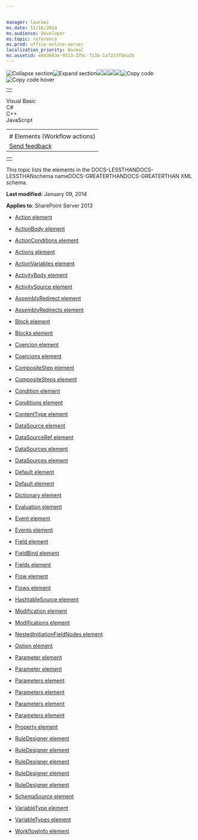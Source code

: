 ```yaml
---


manager: laurawi
ms.date: 11/16/2014
ms.audience: Developer
ms.topic: reference
ms.prod: office-online-server
localization_priority: Normal
ms.assetid: e0d3603e-9513-37bc-f13b-1a7223f0ea2b
---
```


![Collapse
section](../icons/collapse_all.gif "Collapse section")![Expand
section](../icons/expand_all.gif "Expand section")![](../icons/collapse_all.gif)![](../icons/expand_all.gif)![](../icons/dropdown.gif)![](../icons/dropdownHover.gif)![Copy
code](../icons/copycode.gif "Copy code")![Copy code
hover](../icons/copycodeHighlight.gif "Copy code hover")
<table>
<tbody>
<tr class="odd">
<td align="left"></td>
</tr>
</tbody>
</table>

Visual Basic  
C\#  
C++  
JavaScript  

<table>
<tbody>
<tr class="odd">
<td align="left"><span id="runningHeaderText"></span></td>
</tr>
<tr class="even">
<td align="left"># Elements (Workflow actions)</td>
</tr>
<tr class="odd">
<td align="left"><span id="headfeedbackarea" class="feedbackhead"><a href="javascript:SubmitFeedback(&#39;docthis@Microsoft.com&#39;,&#39;&#39;,&#39;&#39;,&#39;&#39;,&#39;1.0.18082.1225&#39;,&#39;%0\dThank%20you%20for%20your%20feedback.%20The%20developer%20writing%20teams%20use%20your%20feedback%20to%20improve%20documentation.%20While%20we%20are%20reviewing%20your%20feedback,%20we%20may%20send%20you%20e-mail%20to%20ask%20for%20clarification%20or%20feedback%20on%20a%20solution.%20We%20do%20not%20use%20your%20e-mail%20address%20for%20any%20other%20purpose%20and%20we%20delete%20it%20after%20we%20finish%20our%20review.%0\AFor%20further%20information%20about%20the%20privacy%20policies%20of%20Microsoft,%20please%20see%20http://privacy.microsoft.com/en-us/default.aspx.%0\A%0\d&#39;,&#39;Customer%20feedback&#39;);">Send feedback</a></span></td>
</tr>
</tbody>
</table>

<table>
<colgroup>
<col width="100%" />
</colgroup>
<tbody>
<tr class="odd">
<td align="left"></td>
</tr>
</tbody>
</table>

This topic lists the elements in the DOCS-LESSTHANDOCS-LESSTHANschema
nameDOCS-GREATERTHANDOCS-GREATERTHAN XML schema.

**Last modified:** January 09, 2014

**Applies to**: SharePoint Server 2013

-   [Action element](action-element-actions-elementworkflowinfo-elementaction4.htm)

-   [ActionBody element](actionbody-element-action-elementactions-elementworkflowinfo-elementaction4.htm)

-   [ActionConditions element](actionconditions-element-action-elementactions-elementworkflowinfo-elementaction.htm)

-   [Actions element](actions-element-workflowinfo-elementaction4.htm)

-   [ActionVariables element](actionvariables-element-action-elementactions-elementworkflowinfo-elementaction4.htm)

-   [ActivityBody element](activitybody-element-parameter-elementcoercionparameterstype-complextypeaction4.htm)

-   [ActivitySource element](activitysource-element-evaluation-elementdatasourcetype-complextypeaction4.htm)

-   [AssemblyRedirect element](assemblyredirect-element-assemblyredirects-elementworkflowinfo-elementaction4.htm)

-   [AssemblyRedirects
    element](assemblyredirects-element-workflowinfo-elementaction4.htm)

-   [Block element](block-element-blocks-elementworkflowinfo-elementaction4.htm)

-   [Blocks element](blocks-element-workflowinfo-elementaction4.htm)

-   [Coercion element](coercion-element-coercions-elementworkflowinfo-elementaction4.htm)

-   [Coercions element](coercions-element-workflowinfo-elementaction4.htm)

-   [CompositeStep element](compositestep-element-compositesteps-elementworkflowinfo-elementaction4.htm)

-   [CompositeSteps element](compositesteps-element-workflowinfo-elementaction4.htm)

-   [Condition element](condition-element-conditions-elementworkflowinfo-elementaction4.htm)

-   [Conditions element](conditions-element-workflowinfo-elementaction4.htm)

-   [ContentType element](contenttype-element-schemasource-elementdatasourcetype-complextypeaction4.htm)

-   [DataSource element](datasource-element-datasourcestype-complextypeaction4.htm)

-   [DataSourceRef element](datasourceref-element-fieldbind-elementruledesignertype-complextypeaction4.htm)

-   [DataSources element](datasources-element-compositestep-elementcompositesteps-elementworkflowinfo-elem.htm)

-   [DataSources element](datasources-element-action-elementactions-elementworkflowinfo-elementaction4.htm)

-   [Default element](default-element-conditions-elementworkflowinfo-elementaction4.htm)

-   [Default element](default-element-actions-elementworkflowinfo-elementaction4.htm)

-   [Dictionary element](dictionary-element-schemasource-elementdatasourcetype-complextypeaction4.htm)

-   [Evaluation element](evaluation-element-datasourcetype-complextypeaction4.htm)

-   [Event element](event-element-events-elementworkflowinfo-elementaction4.htm)

-   [Events element](events-element-workflowinfo-elementaction4.htm)

-   [Field element](field-element-fields-elementschemasource-elementdatasourcetype-complextypeaction.htm)

-   [FieldBind element](fieldbind-element-ruledesignertype-complextypeaction4.htm)

-   [Fields element](fields-element-schemasource-elementdatasourcetype-complextypeaction4.htm)

-   [Flow element](flow-element-flows-elementworkflowinfo-elementaction4.htm)

-   [Flows element](flows-element-workflowinfo-elementaction4.htm)

-   [HashtableSource element](hashtablesource-element-evaluation-elementdatasourcetype-complextypeaction4.htm)

-   [Modification element](modification-element-modifications-elementaction-elementactions-elementworkflowi.htm)

-   [Modifications element](modifications-element-action-elementactions-elementworkflowinfo-elementaction4.htm)

-   [NestedInitiationFieldNodes
    element](nestedinitiationfieldnodes-element-schemasource-elementdatasourcetype-complextyp.htm)

-   [Option element](option-element-fieldbind-elementruledesignertype-complextypeaction4.htm)

-   [Parameter element](parameter-element-parameterstype-complextypeaction4.htm)

-   [Parameter element](parameter-element-coercionparameterstype-complextypeaction4.htm)

-   [Parameters element](parameters-element-flow-elementflows-elementworkflowinfo-elementaction4.htm)

-   [Parameters element](parameters-element-condition-elementconditions-elementworkflowinfo-elementaction.htm)

-   [Parameters element](parameters-element-action-elementactions-elementworkflowinfo-elementaction4.htm)

-   [Parameters element](parameters-element-coercion-elementcoercions-elementworkflowinfo-elementaction4.htm)

-   [Property element](property-element-propertiestype-complextypeaction4.htm)

-   [RuleDesigner element](ruledesigner-element-flow-elementflows-elementworkflowinfo-elementaction4.htm)

-   [RuleDesigner element](ruledesigner-element-action-elementactions-elementworkflowinfo-elementaction4.htm)

-   [RuleDesigner element](ruledesigner-element-default-elementconditions-elementworkflowinfo-elementaction.htm)

-   [RuleDesigner element](ruledesigner-element-condition-elementconditions-elementworkflowinfo-elementacti.htm)

-   [RuleDesigner element](ruledesigner-element-defaultelementtype-complextypeaction4.htm)

-   [SchemaSource element](schemasource-element-datasourcetype-complextypeaction4.htm)

-   [VariableType element](variabletype-element-variabletypes-elementworkflowinfo-elementaction4.htm)

-   [VariableTypes element](variabletypes-element-workflowinfo-elementaction4.htm)

-   [WorkflowInfo element](workflowinfo-element-action4.htm)








